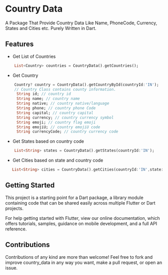 # Country Data
A Package That Provide Country Data Like Name, PhoneCode, Currency, States and Cities etc.
Purely Written in Dart.

## Features
* Get List of Countries
```dart
    List<Country> countries = CountryData().getCountries();
```
* Get Country
```dart
    Country? country = CountryData().getCountryById(countryId:'IN');
    // Country Class contains county information.
     String id; // country id
     String name; // country name
     String native; // country native/language
     String phone; // country phone Code
     String capital; // country capital
     String currency; // country currency symbol
     String emoji; // country flag emoji
     String emojiU; // country emojiU code
     String currencyCode; // country currency code 
```
* Get States based on country code
```dart
    List<String> states = CountryData().getStates(countryId:'IN');
```
* Get Cities based on state and country code
 ```dart
    List<String> cities = CountryData().getCities(countryId:'IN',state:'Punjab');
 ```
## Getting Started
This project is a starting point for a Dart package, a library module containing code that can be shared easily across multiple Flutter or Dart projects.

For help getting started with Flutter, view our online documentation, which offers tutorials, samples, guidance on mobile development, and a full API reference.
## Contributions
Contributions of any kind are more than welcome! Feel free to fork and improve country_data in any way you want, make a pull request, or open an issue.
